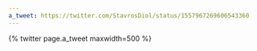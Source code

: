 ```yaml
---
a_tweet: https://twitter.com/StavrosDiol/status/1557967269606543360
---
```


{% twitter page.a_tweet maxwidth=500 %}